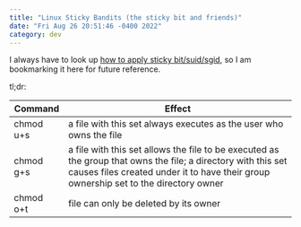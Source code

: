 ```yaml
---
title: "Linux Sticky Bandits (the sticky bit and friends)"
date: "Fri Aug 26 20:51:46 -0400 2022"
category: dev
---
```


I always have to look up [how to apply sticky bit/suid/sgid][1], so I am
bookmarking it here for future reference.

tl;dr:

| Command   | Effect                                                                                                                                                                                                |
| --------- | ----------------------------------------------------------------------------------------------------------------------------------------------------------------------------------------------------- |
| chmod u+s | a file with this set always executes as the user who owns the file                                                                                                                                    |
| chmod g+s | a file with this set allows the file to be executed as the group that owns the file; a directory with this set causes files created under it to have their group ownership set to the directory owner |
| chmod o+t | file can only be deleted by its owner                                                                                                                                                                 |

[1]: https://www.redhat.com/sysadmin/suid-sgid-sticky-bit
